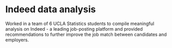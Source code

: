 # Indeed data analysis

Worked in a team of 6 UCLA Statistics students to compile meaningful analysis on Indeed - a leading job-posting platform and provided recommendations to further improve the job match between candidates and employers.
